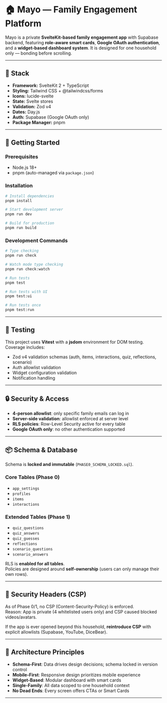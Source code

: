 # 🏠 Mayo — Family Engagement Platform

Mayo is a private **SvelteKit-based family engagement app** with Supabase backend, featuring **role-aware smart cards**, **Google OAuth authentication**, and a **widget-based dashboard system**. It is designed for one household only — bonding before scrolling.

---

## 🔧 Stack

- **Framework:** SvelteKit 2 + TypeScript  
- **Styling:** Tailwind CSS + @tailwindcss/forms  
- **Icons:** lucide-svelte  
- **State:** Svelte stores  
- **Validation:** Zod v4  
- **Dates:** Day.js  
- **Auth:** Supabase (Google OAuth only)  
- **Package Manager:** pnpm  

---

## 🚀 Getting Started

### Prerequisites
- Node.js 18+  
- pnpm (auto-managed via `package.json`)  

### Installation
```bash
# Install dependencies
pnpm install

# Start development server
pnpm run dev

# Build for production
pnpm run build
```

### Development Commands
```bash
# Type checking
pnpm run check

# Watch mode type checking
pnpm run check:watch

# Run tests
pnpm test

# Run tests with UI
pnpm test:ui

# Run tests once
pnpm test:run
```

---

## 🧪 Testing

This project uses **Vitest** with a **jsdom** environment for DOM testing.  
Coverage includes:  
- Zod v4 validation schemas (auth, items, interactions, quiz, reflections, scenario)  
- Auth allowlist validation  
- Widget configuration validation  
- Notification handling  

---

## 🔒 Security & Access

- **4-person allowlist**: only specific family emails can log in  
- **Server-side validation**: allowlist enforced at server level  
- **RLS policies**: Row-Level Security active for every table  
- **Google OAuth only**: no other authentication supported  

---

## 📦 Schema & Database

Schema is **locked and immutable** (`PHASE0_SCHEMA_LOCKED.sql`).  

### Core Tables (Phase 0)
- `app_settings`  
- `profiles`  
- `items`  
- `interactions`  

### Extended Tables (Phase 1)
- `quiz_questions`  
- `quiz_answers`  
- `quiz_guesses`  
- `reflections`  
- `scenario_questions`  
- `scenario_answers`  

RLS is **enabled for all tables**.  
Policies are designed around **self-ownership** (users can only manage their own rows).  

---

## 🔐 Security Headers (CSP)

As of Phase 0/1, no CSP (Content-Security-Policy) is enforced.  
Reason: App is private (4 whitelisted users only) and CSP caused blocked videos/avatars.  

If the app is ever opened beyond this household, **reintroduce CSP** with explicit allowlists (Supabase, YouTube, DiceBear).  

---

## 🧱 Architecture Principles

- **Schema-First**: Data drives design decisions; schema locked in version control  
- **Mobile-First**: Responsive design prioritizes mobile experience  
- **Widget-Based**: Modular dashboard with smart cards  
- **Single-Family**: All data scoped to one household context  
- **No Dead Ends**: Every screen offers CTAs or Smart Cards  

---
